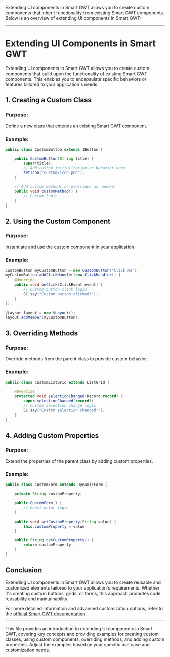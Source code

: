 Extending UI components in Smart GWT allows you to create custom components that inherit functionality from existing Smart GWT components. Below is an overview of extending UI components in Smart GWT:

---

# Extending UI Components in Smart GWT

Extending UI components in Smart GWT allows you to create custom components that build upon the functionality of existing Smart GWT components. This enables you to encapsulate specific behaviors or features tailored to your application's needs.

## 1. **Creating a Custom Class**

### Purpose:
Define a new class that extends an existing Smart GWT component.

### Example:
```java
public class CustomButton extends IButton {

    public CustomButton(String title) {
        super(title);
        // Add custom initialization or behavior here
        setIcon("custom/icon.png");
    }

    // Add custom methods or overrides as needed
    public void customMethod() {
        // Custom logic
    }
}
```

## 2. **Using the Custom Component**

### Purpose:
Instantiate and use the custom component in your application.

### Example:
```java
CustomButton myCustomButton = new CustomButton("Click me");
myCustomButton.addClickHandler(new ClickHandler() {
    @Override
    public void onClick(ClickEvent event) {
        // Custom button click logic
        SC.say("Custom button clicked!");
    }
});

VLayout layout = new VLayout();
layout.addMember(myCustomButton);
```

## 3. **Overriding Methods**

### Purpose:
Override methods from the parent class to provide custom behavior.

### Example:
```java
public class CustomListGrid extends ListGrid {

    @Override
    protected void selectionChanged(Record record) {
        super.selectionChanged(record);
        // Custom selection change logic
        SC.say("Custom selection changed!");
    }
}
```

## 4. **Adding Custom Properties**

### Purpose:
Extend the properties of the parent class by adding custom properties.

### Example:
```java
public class CustomForm extends DynamicForm {

    private String customProperty;

    public CustomForm() {
        // Constructor logic
    }

    public void setCustomProperty(String value) {
        this.customProperty = value;
    }

    public String getCustomProperty() {
        return customProperty;
    }
}
```

## Conclusion

Extending UI components in Smart GWT allows you to create reusable and customized elements tailored to your application's requirements. Whether it's creating custom buttons, grids, or forms, this approach promotes code reusability and maintainability.

For more detailed information and advanced customization options, refer to the [official Smart GWT documentation](https://www.smartclient.com/smartgwt/showcase/).

---

This file provides an introduction to extending UI components in Smart GWT, covering key concepts and providing examples for creating custom classes, using custom components, overriding methods, and adding custom properties. Adjust the examples based on your specific use case and customization needs.